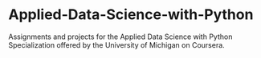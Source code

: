 # Applied-Data-Science-with-Python
Assignments and projects for the Applied Data Science with Python Specialization offered by the University of Michigan on Coursera.
